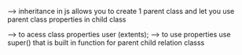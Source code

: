 --> inheritance in js allows you to create 1 parent class and let you use parent class properties in child class

--> to acess class properties user (extents);
--> to use properties use super() that is built in function for parent child relation classs
